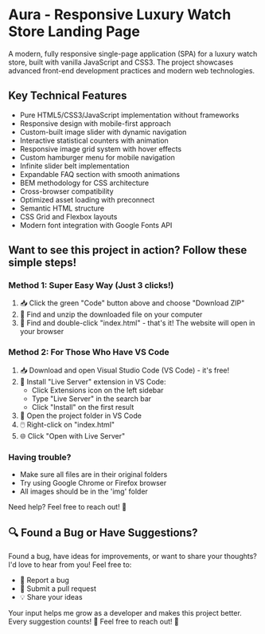 # Aura - Responsive Luxury Watch Store Landing Page

A modern, fully responsive single-page application (SPA) for a luxury watch store, built with vanilla JavaScript and CSS3. The project showcases advanced front-end development practices and modern web technologies.


## Key Technical Features
- Pure HTML5/CSS3/JavaScript implementation without frameworks
- Responsive design with mobile-first approach
- Custom-built image slider with dynamic navigation
- Interactive statistical counters with animation
- Responsive image grid system with hover effects
- Custom hamburger menu for mobile navigation
- Infinite slider belt implementation
- Expandable FAQ section with smooth animations
- BEM methodology for CSS architecture
- Cross-browser compatibility
- Optimized asset loading with preconnect
- Semantic HTML structure
- CSS Grid and Flexbox layouts
- Modern font integration with Google Fonts API



## Want to see this project in action? Follow these simple steps!

### Method 1: Super Easy Way (Just 3 clicks!)
1. 📥 Click the green "Code" button above and choose "Download ZIP"
2. 📂 Find and unzip the downloaded file on your computer
3. 🎯 Find and double-click "index.html" - that's it! The website will open in your browser

### Method 2: For Those Who Have VS Code
1. 📥 Download and open Visual Studio Code (VS Code) - it's free!
2. 🔌 Install "Live Server" extension in VS Code:
   - Click Extensions icon on the left sidebar
   - Type "Live Server" in the search bar
   - Click "Install" on the first result
3. 📂 Open the project folder in VS Code
4. 🖱️ Right-click on "index.html"
5. 🌐 Click "Open with Live Server"

### Having trouble?
- Make sure all files are in their original folders
- Try using Google Chrome or Firefox browser
- All images should be in the 'img' folder

Need help? Feel free to reach out! 🤝



## 🔍 Found a Bug or Have Suggestions?

Found a bug, have ideas for improvements, or want to share your thoughts?
I'd love to hear from you! Feel free to:
- 🐛 Report a bug
- 🚀 Submit a pull request
- 💡 Share your ideas

Your input helps me grow as a developer and makes this project better.
Every suggestion counts! 🙌
Feel free to reach out! 🤝
